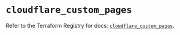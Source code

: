 # `cloudflare_custom_pages`

Refer to the Terraform Registry for docs: [`cloudflare_custom_pages`](https://registry.terraform.io/providers/cloudflare/cloudflare/4.33.0/docs/resources/custom_pages).
